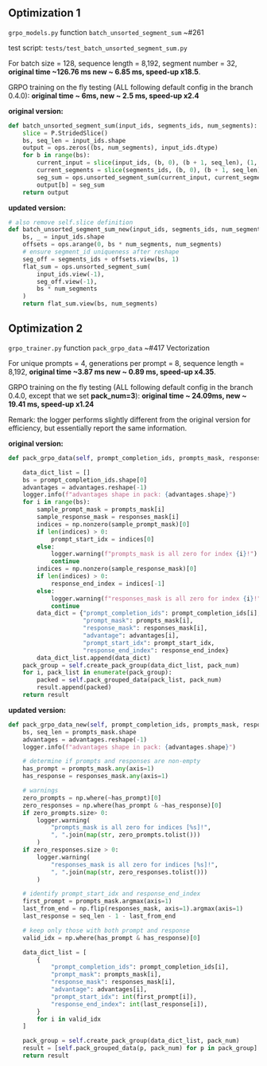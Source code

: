 ## Optimization 1
`grpo_models.py` function `batch_unsorted_segment_sum` ~#261

test script: `tests/test_batch_unsorted_segment_sum.py`

For batch size = 128, sequence length = 8,192, segment number = 32,
**original time ~126.76 ms  new ~ 6.85 ms, speed-up x18.5**.

GRPO training on the fly testing (ALL following default config in the branch 0.4.0): 
**original time ~ 6ms, new ~ 2.5 ms, speed-up x2.4**

**original version:**

```python
def batch_unsorted_segment_sum(input_ids, segments_ids, num_segments):
    slice = P.StridedSlice()
    bs, seq_len = input_ids.shape
    output = ops.zeros((bs, num_segments), input_ids.dtype)
    for b in range(bs):
        current_input = slice(input_ids, (b, 0), (b + 1, seq_len), (1, 1))
        current_segments = slice(segments_ids, (b, 0), (b + 1, seq_len), (1, 1))
        seg_sum = ops.unsorted_segment_sum(current_input, current_segments, num_segments)
        output[b] = seg_sum
    return output
```

**updated version:**

```python
# also remove self.slice definition
def batch_unsorted_segment_sum_new(input_ids, segments_ids, num_segments):
    bs, _ = input_ids.shape
    offsets = ops.arange(0, bs * num_segments, num_segments)
    # ensure segment_id uniqueness after reshape
    seg_off = segments_ids + offsets.view(bs, 1)
    flat_sum = ops.unsorted_segment_sum(
        input_ids.view(-1),
        seg_off.view(-1),
        bs * num_segments
    )
    return flat_sum.view(bs, num_segments)
```
## Optimization 2

`grpo_trainer.py` function `pack_grpo_data` ~#417 Vectorization

For unique prompts = 4, generations per prompt = 8, sequence length = 8,192,
**original time ~3.87 ms  new ~ 0.89 ms, speed-up x4.35**.

GRPO training on the fly testing (ALL following default config in the branch 0.4.0, except that we set **pack_num=3**): 
**original time ~ 24.09ms, new ~ 19.41 ms, speed-up x1.24**

Remark: the logger performs slightly different from the original version for efficiency, but essentially report the same information.

**original version:**

```python
def pack_grpo_data(self, prompt_completion_ids, prompts_mask, responses_mask, advantages, pack_num=1):

    data_dict_list = []
    bs = prompt_completion_ids.shape[0]
    advantages = advantages.reshape(-1)
    logger.info(f"advantages shape in pack: {advantages.shape}")
    for i in range(bs):
        sample_prompt_mask = prompts_mask[i]
        sample_response_mask = responses_mask[i]
        indices = np.nonzero(sample_prompt_mask)[0]
        if len(indices) > 0:
            prompt_start_idx = indices[0]
        else:
            logger.warning(f"prompts_mask is all zero for index {i}!")
            continue
        indices = np.nonzero(sample_response_mask)[0]
        if len(indices) > 0:
            response_end_index = indices[-1]
        else:
            logger.warning(f"responses_mask is all zero for index {i}!")
            continue
        data_dict = {"prompt_completion_ids": prompt_completion_ids[i],
                     "prompt_mask": prompts_mask[i],
                     "response_mask": responses_mask[i],
                     "advantage": advantages[i],
                     "prompt_start_idx": prompt_start_idx,
                     "response_end_index": response_end_index}
        data_dict_list.append(data_dict)
    pack_group = self.create_pack_group(data_dict_list, pack_num)
    for i, pack_list in enumerate(pack_group):
        packed = self.pack_grouped_data(pack_list, pack_num)
        result.append(packed)
    return result
```

**updated version:**

```python
def pack_grpo_data_new(self, prompt_completion_ids, prompts_mask, responses_mask, advantages, pack_num=1):
    bs, seq_len = prompts_mask.shape
    advantages = advantages.reshape(-1)
    logger.info(f"advantages shape in pack: {advantages.shape}")

    # determine if prompts and responses are non-empty
    has_prompt = prompts_mask.any(axis=1)
    has_response = responses_mask.any(axis=1)

    # warnings
    zero_prompts = np.where(~has_prompt)[0]
    zero_responses = np.where(has_prompt & ~has_response)[0]
    if zero_prompts.size> 0:
        logger.warning(
            "prompts_mask is all zero for indices [%s]!",
            ", ".join(map(str, zero_prompts.tolist()))
        )
    if zero_responses.size > 0:
        logger.warning(
            "responses_mask is all zero for indices [%s]!",
            ", ".join(map(str, zero_responses.tolist()))
        )

    # identify prompt_start_idx and response_end_index
    first_prompt = prompts_mask.argmax(axis=1)
    last_from_end = np.flip(responses_mask, axis=1).argmax(axis=1)
    last_response = seq_len - 1 - last_from_end

    # keep only those with both prompt and response
    valid_idx = np.where(has_prompt & has_response)[0]

    data_dict_list = [
        {
            "prompt_completion_ids": prompt_completion_ids[i],
            "prompt_mask": prompts_mask[i],
            "response_mask": responses_mask[i],
            "advantage": advantages[i],
            "prompt_start_idx": int(first_prompt[i]),
            "response_end_index": int(last_response[i]),
        }
        for i in valid_idx
    ]

    pack_group = self.create_pack_group(data_dict_list, pack_num)
    result = [self.pack_grouped_data(p, pack_num) for p in pack_group]
    return result
```